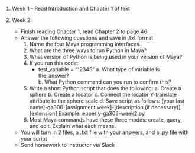 1. Week 1 - Read Introduction and Chapter 1 of text

1. Week 2
    - Finish reading Chapter 1, read Chapter 2 to page 46
    - Answer the following questions and save in .txt format
        1. Name the four Maya programming interfaces.
        1. What are the three ways to run Python in Maya?
        1. What version of Python is being used in your version of Maya?
        1. If you run this code:
            - test_variable = “12345”
            a. What type of variable is the_answer?  
            b. What Python command can you run to confirm this?
        1. Write a short Python script that does the following:
            a. Create a sphere
            b. Create a locator
            c. Connect the locator Y-translate attribute to the sphere scale
            d. Save script as follows: [your last name]-ga306-[assignment week]-[description (if necessary)].[extension]
            Example: epperly-ga306-week2.py
        1. Most Maya commands have these three modes: create, query, and edit. Explain what each means.
    - You will turn in 2 files, a .txt file with your answers, and a .py file with your script
    - Send homework to instructor via Slack
